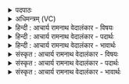 <details><summary>पदपाठः</summary>

यु꣣ञ्ज꣡न्ति꣢। ब्र꣣ध्न꣢म्। अ꣣रुष꣢म्। च꣡र꣢न्तम्। प꣡रि꣢꣯। त꣣स्थु꣢षः꣢। रो꣡च꣢꣯न्ते। रो꣣चना꣢। दि꣣वि꣢। १४६८।
</details>

<details><summary>अधिमन्त्रम् (VC)</summary>

- इन्द्रः
- मधुच्छन्दा वैश्वामित्रः
- गायत्री
- षड्जः
</details>

<details><summary>हिन्दी : आचार्य रामनाथ वेदालंकार - विषयः</summary>

अगले मन्त्र में दो हरियों का रथ में जोड़ना वर्णित है।
</details>

<details><summary>हिन्दी : आचार्य रामनाथ वेदालंकार - पदार्थः</summary>

पदार्थान्वयभाषाः -  प्रथम—प्राण-अपान के विषय में। विद्वान् योगी लोग (अस्य) इस इन्द्र नामक जीवात्मा के (रथे) शरीररूप रथ में (काम्या) चाहने योग्य, (विपक्षसा) प्राणक्रिया और अपानक्रिया रूप विशिष्ट पंखोंवाले, (शोणा) गतिशील, (धृष्णू) चतुर, (नृवाहसा) मनुष्य-देह को वहन करनेवाले (हरी) प्राण-अपान रूप दो घोड़ों को (युञ्जन्ति) प्राणायाम की विधि से उपयोग में लाते हैं ॥ द्वितीय—शिल्प के विषय में। शिल्पी लोग (अस्य) इस सूर्य या बिजली रूप अग्नि के (काम्या) कमनीय, (विपक्षसा) परस्पर विरुद्ध गुणवाले, (शोणा) गतिशील, (धृष्णू) घर्षणशील, (नृवाहसा) मनुष्यों को एक स्थान से दूसरे स्थान पर ले जानेवाले (हरी) ऋणात्मक विद्युत् तथा धनात्मक विद्युत् रूप दो घोड़ों को (युञ्जन्ति) भूयान, जलयान तथा विमानों में जोड़ते हैं ॥२॥
</details>

<details><summary>हिन्दी : आचार्य रामनाथ वेदालंकार - भावार्थः</summary>

भावार्थभाषाः -  जैसे प्राणायाम का अभ्यास करनेवाले विद्वान् लोग प्राण-अपान रूप घोड़ों को नियुक्त करके शरीर-रथ को चलाते हैं,वैसे ही शिल्पी लोग ऋण और धन विद्युत् को यान आदि तथा घर आदि में लगाकर यात्रा और प्रकाश किया करें ॥२॥
</details>

<details><summary>संस्कृत : आचार्य रामनाथ वेदालंकार - विषयः</summary>

अथ हर्यो रथयोगो वर्ण्यते।
</details>

<details><summary>संस्कृत : आचार्य रामनाथ वेदालंकार - पदार्थः</summary>

पदार्थान्वयभाषाः -  प्रथमः—प्राणापानपरः। विद्वांसो योगिनो जनाः (अस्य) इन्द्रस्य जीवात्मनः (रथे) देहरूपे (काम्या) काम्यौ कामयितव्यौ, (विपक्षसा) विपक्षसौ प्राणनापाननक्रियारूपविशिष्टपक्षौ, (शोणा) शोणौ गतिशीलौ। [शोणृ वर्णगत्योः भ्वादिः।] (धृष्णू) प्रगल्भौ, (नृवाहसा) नृवाहसौ नृणां मानवदेहानां वोढारौ (हरी) प्राणापानरूपौ अश्वौ (युञ्जन्ति) प्राणायामविधिना उपयुञ्जते ॥ द्वितीयः—शिल्पपरः। शिल्पिनो जनाः (अस्य) इन्द्रस्य सूर्यस्य विद्युदग्नेर्वा (काम्या) कामयितव्यौ, (विपक्षसा) परस्परविरुद्धगुणौ, (शोणा) गतिशीलौ, (धृष्णू) धर्षणशीलौ (नृवाहसा) मनुष्याणां वाहकौ स्थानान्तरप्रापकौ (हरी) ऋणात्मकधनात्मकविद्युद्रूपौ अश्वौ (युञ्जन्ति) भूजलान्तरिक्षयानेषु प्रयुञ्जते ॥२॥२
</details>

<details><summary>संस्कृत : आचार्य रामनाथ वेदालंकार - भावार्थः</summary>

भावार्थभाषाः -  यथा प्राणायामाभ्यासिनो विद्वांसो जनाः प्राणापानरूपौ हरी नियुज्य देहयज्ञं निर्वहन्ति तथैव शिल्पिनो जना ऋणात्मकधनात्मकविद्युतौ यानादिषु गृहादिषु च नियुज्य यात्रां प्रकाशं च कुर्युः ॥२॥
</details>